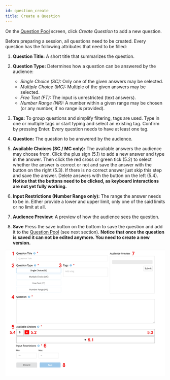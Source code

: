 ```yaml
---
id: question_create
title: Create a Question
---
```


On the [Question Pool](question_pool.md) screen, click _Create Question_ to add a new question.

Before preparing a session, all questions need to be created. Every question has the following attributes that need to be filled:

1. **Question Title:** A short title that summarizes the question.

2. **Question Type:** Determines how a question can be answered by the audience:
   * _Single Choice (SC):_ Only one of the given answers may be selected.
   * _Multiple Choice (MC):_ Multiple of the given answers may be selected.
   * _Free Text (FT):_ The input is unrestricted (text answers).
   * _Number Range (NR):_ A number within a given range may be chosen (or any number, if no range is provided).

3. **Tags:** To group questions and simplify filtering, tags are used. Type in one or multiple tags or start typing and select an existing tag. Confirm by pressing Enter. Every question needs to have at least one tag.

4. **Question:** The question to be answered by the audience.

5. **Available Choices (SC / MC only):** The available answers the audience may choose from. Click the plus sign (5.1) to add a new answer and type in the answer. Then click the red cross or green tick (5.2) to select whether the answer is correct or not and save the answer with the button on the right (5.3). If there is no correct answer just skip this step and save the answer. Delete answers with the button on the left (5.4). **Notice that the buttons need to be clicked, as keyboard interactions are not yet fully working.**

6. **Input Restrictions (Number Range only):** The range the answer needs to be in. Either provide a lower and upper limit, only one of the said limits or no limit at all.

7. **Audience Preview:** A preview of how the audience sees the question.

8. **Save** Press the save button on the bottom to save the question and add it to the [Question Pool](question_pool.md) (see next section). **Notice that once the question is saved it can not be edited anymore. You need to create a new version.**

![Create Question](assets/question_create.png)
